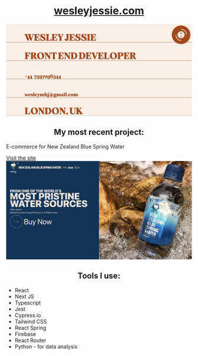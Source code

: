 <h1 align="center"><a href="https://www.wesleyjessie.com/">wesleyjessie.com</a></h1>

<img src="img/hero-screenshot.jpg">

<h2 align="center">My most recent project:</h2>
<p>E-commerce for New Zealand Blue Spring Water</p>
<a href="https://www.waizwater.com/en-GB">Visit the site</a>
<img src="img/waiz-hero.jpg">
<h2 align="center">Tools I use:</h2>
<ul>
<li>React</li>
<li>Next JS</li>
<li>Typescript</li>
<li>Jest</li>
<li>Cypress.io</li>
<li>Tailwind CSS</li>
<li>React Spring</li>
<li>Firebase</li>
<li>React Router</li>

<li>Python - for data analysis</li>
</ul>
